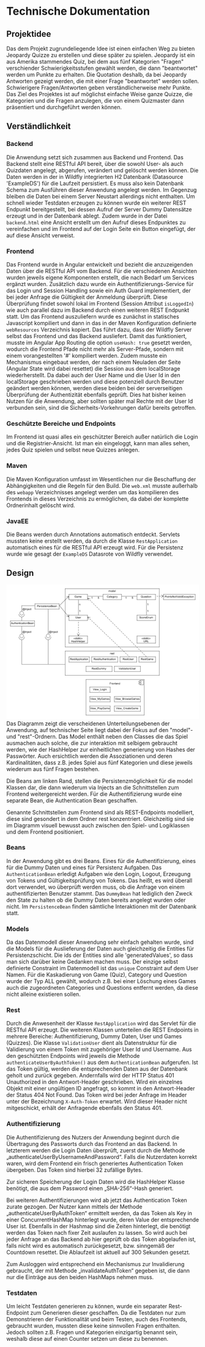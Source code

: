 # Technische Dokumentation

## Projektidee
Das dem Projekt zugrundeliegende Idee ist einen einfachen Weg zu bieten
Jeopardy Quizze zu erstellen und diese später zu spielen. Jeopardy ist ein
aus Amerika stammendes Quiz, bei dem aus fünf Kategorien "Fragen" verschiender
Schwierigkeitsstufen gewählt werden, die dann "beantwortet" werden um Punkte
zu erhalten.
Die Quotation deshalb, da bei Jeopardy Antworten gezeigt werden, die mit einer
Frage "beantwortet" werden sollen. Schwierigere Fragen/Antworten geben
verständlicherweise mehr Punkte.
Das Ziel des Projektes ist auf möglichst einfache Weise ganze Quizze, die Kategorien
und die Fragen anzulegen, die von einem Quizmaster dann präsentiert und durchgeführt
werden können.

## Verständlichkeit
### Backend
Die Anwendung setzt sich zusammen aus Backend und Frontend. Das Backend stellt
eine RESTful  API bereit, über die sowohl User- als auch Quizdaten angelegt,
abgerufen, verändert und gelöscht werden können. Die Daten werden in der in Wildfly
integrierten H2 Datenbank (Datasource 'ExampleDS') für die Laufzeit persistiert. Es
muss also kein Datenbank Schema zum Ausführen dieser Anwendung angelegt werden. Im
Gegenzug bleiben die Daten bei einem Server Neustart allerdings nicht enthalten.
Um schnell wieder Testdaten erzeugen zu können wurde ein weiterer REST Endpunkt 
bereitgestellt, bei dessen Aufruf der Server Dummy Datensätze erzeugt und in der
Datenbank ablegt. Zudem wurde in der Datei `backend.html` eine Ansicht erstellt
um den Aufruf dieses Endpunktes zu vereinfachen und im Frontend auf der Login Seite 
ein Button eingefügt, der auf diese Ansicht verweist.

### Frontend
Das Frontend wurde in Angular entwickelt und bezieht die anzuzeigenden Daten über 
die RESTful API vom Backend. Für die verschiedenen Ansichten wurden jeweils eigene
Komponenten erstellt, die nach Bedarf um Services ergänzt wurden. Zusätzlich dazu wurde
ein Authentifizierungs-Service für das Login und Session Handling sowie ein Auth Guard
implementiert, der bei jeder Anfrage die Gültigkeit der Anmeldung überprüft. Diese 
Überprüfung findet sowohl lokal im Frontend (Session Attribut `isLoggedIn`) wie auch 
parallel dazu im Backend durch einen weiteren REST Endpunkt statt. Um das Frontend
auszuliefern wurde es zunächst in statisches Javascript kompiliert und dann in das
in der Maven Konfiguration definierte `webResources` Verzeichnis kopiert. Das führt dazu,
dass der Wildfly Server selbst das Frontend und das Backend ausliefert. Damit das
funktioniert, musste im Angular App Routing die option `useHash: true` gesetzt werden,
wodurch die Frontend Pfade nicht mehr als Server-Pfade, sondern mit einem vorangestellten
'#' kompiliert werden. Zudem musste ein Mechanismus eingebaut werden, der nach einem
Neuladen der Seite (Angular State wird dabei resettet) die Session aus dem localStorage
wiederherstellt. Da dabei auch der User Name und die User Id in den localStorage geschrieben
werden und diese potenziell durch Benutzer geändert werden können, werden diese beiden 
bei der serverseitigen Überprüfung der Authentizität ebenfalls geprüft. Dies hat bisher
keinen Nutzen für die Anwendung, aber sollten später mal Rechte mit der User Id verbunden
sein, sind die Sicherheits-Vorkehrungen dafür bereits getroffen. 

### Geschützte Bereiche und Endpoints
Im Frontend ist quasi alles ein geschützter Bereich außer natürlich die Login und die
Registrier-Ansicht. Ist man ein eingeloggt, kann man alles sehen, jedes Quiz spielen 
und selbst neue Quizzes anlegen.

### Maven
Die Maven Konfiguration umfasst im Wesentlichen nur die Beschaffung der Abhängigkeiten
und die Regeln für den Build. Die `web.xml` musste außerhalb des `webapp` Verzeichnisses
angelegt werden um das kompilieren des Frontends in dieses Verzeichnis zu ermöglichen,
da dabei der komplette Ordnerinhalt gelöscht wird.

### JavaEE
Die Beans werden durch Annotations automatisch entdeckt. Servlets mussten keine erstellt
werden, da durch die Klasse `RestApplication` automatisch eines für die RESTful API erzeugt
wird. Für die Persistenz wurde wie gesagt der `ExampleDS` Datasrote von Wildfly verwendet.


## Design

![uml diagram](jeopardyUML.png "UML Diagram")
Das Diagramm zeigt die verscheidenen Unterteilungsebenen der Anwendung, auf technischer
Seite liegt dabei der Fokus auf den "model"- und "rest"-Ordnern.
Das Model enthält neben den Classes die das Spiel ausmachen auch solche, die
zur interaktion mit selbigem gebraucht werden, wie der HashHelper zur einheitlichen
generierung von Hashes der Passwörter.
Auch ersichtlich werden die Assoziationen und deren Kardinalitäten, dass z.B. jedes Spiel
aus fünf Kategorien und diese jeweils wiederum aus fünf Fragen bestehen.

Die Beans am linken Rand, stellen die Persistenzmöglichkeit für die model Klassen
dar, die dann wiederum via Injects an die Schnittstellen zum Frontend weitergereicht werden.
Für die Authentifizierung wurde eine separate Bean, die Authentication Bean geschaffen.

Genannte Schnittstellen zum Frontend sind als REST-Endpoints modelliert, diese sind
gesondert in dem Ordner rest konzentriert. Gleichzeitig sind sie im Diagramm visuell bewusst auch
zwischen den Spiel- und Logiklassen und dem Frontend positioniert.

### Beans
In der Anwendung gibt es drei Beans. Eines für die Authentifizierung, eines für die Dummy
Daten und eines für Persistenz Aufgaben. Das `AuthenticationBean` erledigt Aufgaben wie den
Login, Logout, Erzeugung von Tokens und Gültigkeitsprüfung von Tokens. Das heißt, es wird
überall dort verwendet, wo überprüft werden muss, ob die Anfrage von einem authentifizierten
Benutzer stammt. Das `DummyBean` hat lediglich den Zweck den State zu halten ob die Dummy
Daten bereits angelegt wurden oder nicht. Im `PersistenceBean` finden sämtliche Interaktionen
mit der Datenbank statt.

### Models
Da das Datenmodell dieser Anwendung sehr einfach gehalten wurde, sind die Models für die
Auslieferung der Daten auch gleichzeitig die Entities für Persistenzschicht. Die ids der
Entities sind alle 'generatedValues', so dass man sich darüber keine Gedanken machen muss.
Der einzige selbst definierte Constraint im Datenmodell ist das `unique` Constraint auf dem
User Namen. Für die Kaskadierung von Game (Quiz), Category und Question wurde der Typ ALL
gewählt, wodurch z.B. bei einer Löschung eines Games auch die zugeordneten Categories und 
Questions entfernt werden, da diese nicht alleine existieren sollen.

### Rest
Durch die Anwesenheit der Klasse `RestApplication` wird das Servlet für die RESTful API
erzeugt. Die weiteren Klassen unterteilen die REST Endpoints in mehrere Bereiche:
Authentifizierung, Dummy Daten, User und Games (Quizzes). Die Klasse `ValidationUser`
dient als Datenstruktur für die Validierung von einem Token mit zugehöriger User Id und
Username. Aus den geschützten Endpoints wird jeweils die Methode `authenticateUserByAuthToken()`
aus dem `AuthenticationBean` aufgerufen. Ist das Token gültig, werden die entsprechenden
Daten aus der Datenbank geholt und zurück gegeben. Andernfalls wird der HTTP Status 401
Unauthorized in den Antwort-Header geschrieben. Wird ein einzelnes Objekt mit einer 
ungültigen ID angefragt, so kommt in den Antwort-Header der Status 404 Not Found.
Das Token wird bei jeder Anfrage im Header unter der Bezeichnung `X-Auth-Token`
erwartet. Wird dieser Header nicht mitgeschickt, erhält der Anfragende ebenfalls
den Status 401.

### Authentifizierung
Die Authentifizierung des Nutzers der Anwendung beginnt durch die Übertragung des
Passworts durch das Frontend an das Backend. In letzterem werden die Login Daten
überprüft, zuerst durch die Methode „authenticateUserByUsernameAndPassword“. Falls
die Nutzerdaten korrekt waren, wird dem Frontend ein frisch generiertes Authentication
Token übergeben. Das Token sind hierbei 32 zufällige Bytes.

Zur sicheren Speicherung der Login Daten wird die HashHelper Klasse benötigt, die aus
dem Password einen „SHA-256“-Hash generiert.

Bei weiteren Authentifizierungen wird ab jetzt das Authentication Token zurate gezogen.
Der Nutzer kann mittels der Methode „authenticateUserByAuthToken“ ermittelt werden, da
das Token als Key in einer ConcurrentHashMap hinterlegt wurde, deren Value der
entsprechende User ist. Ebenfalls in der Hashmap sind die Zeiten hinterlegt, die benötigt
werden das Token nach fixer Zeit auslaufen zu lassen. So wird auch bei jeder Anfrage an
das Backend ab hier geprüft ob das Token abgelaufen ist, falls nicht wird es automatisch
zurückgesetzt, bzw. sinngemäß der Countdown resettet. Die Ablaufzeit ist aktuell auf 300
Sekunden gesetzt.

Zum Ausloggen wird entsprechend ein Mechanismus zur Invalidierung gebraucht, der mit
Methode „invalidateAuthToken“ gegeben ist, die dann nur die Einträge aus den beiden
HashMaps nehmen muss.

### Testdaten
Um leicht Testdaten generieren zu können, wurde ein separater Rest-Endpoint zum
Generieren dieser geschaffen. Da die Testdaten nur zum Demonstrieren der Funktionalität
und beim Testen, auch des Frontends, gebraucht wurden, mussten diese keine sinnvollen
Fragen enthalten. Jedoch sollten z.B. Fragen und Kategorien einzigartig benannt sein,
weshalb diese auf einen Counter setzen um diese zu benennen.